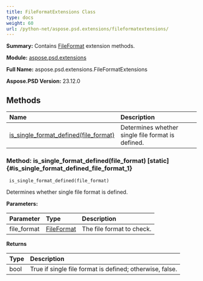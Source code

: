 ```yaml
---
title: FileFormatExtensions Class
type: docs
weight: 60
url: /python-net/aspose.psd.extensions/fileformatextensions/
---
```


**Summary:** Contains [FileFormat](/psd/python-net/aspose.psd/fileformat/) extension methods.

**Module:** [aspose.psd.extensions](/psd/python-net/aspose.psd.extensions/)

**Full Name:** aspose.psd.extensions.FileFormatExtensions

**Aspose.PSD Version:** 23.12.0

## **Methods**
| **Name** | **Description** |
| :- | :- |
| [is_single_format_defined(file_format)](#is_single_format_defined_file_format_1) | Determines whether single file format is defined. |


### Method: is_single_format_defined(file_format)  [static] {#is_single_format_defined_file_format_1}


```
 is_single_format_defined(file_format) 
```

Determines whether single file format is defined.

**Parameters:**

| Parameter | Type | Description |
| :- | :- | :- |
| file_format | [FileFormat](/psd/python-net/aspose.psd/fileformat) | The file format to check. |

**Returns**

| Type | Description |
| :- | :- |
| bool | <c>True</c> if single file format is defined; otherwise, <c>false</c>. |


